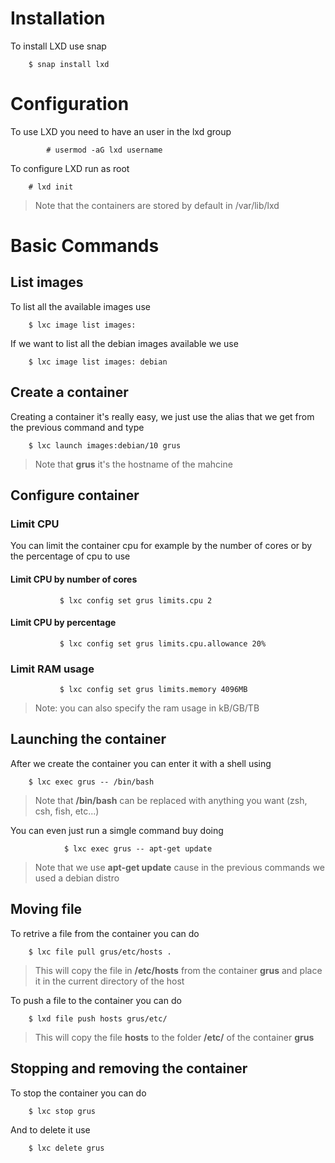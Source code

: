 # Installation
To install LXD use snap

		$ snap install lxd

# Configuration
To use LXD you need to have an user in the lxd group

        	# usermod -aG lxd username

To configure LXD run as root

		# lxd init

>Note that the containers are stored by default in /var/lib/lxd

# Basic Commands
## List images
To list all the available images use

		$ lxc image list images:

If we want to list all the debian images available we use

		$ lxc image list images: debian

## Create a container
Creating a container it's really easy, we just use the alias that we get from the previous command and type

		$ lxc launch images:debian/10 grus

>Note that **grus** it's the hostname of the mahcine

## Configure container

### Limit CPU
You can limit the container cpu for example by the number of cores or by the percentage of cpu to use

#### Limit CPU by number of cores
   
               $ lxc config set grus limits.cpu 2
     
#### Limit CPU by percentage

               $ lxc config set grus limits.cpu.allowance 20%


### Limit RAM usage

               $ lxc config set grus limits.memory 4096MB

>Note: you can also specify the ram usage in kB/GB/TB

## Launching the container
After we create the container you can enter it with a shell using

		$ lxc exec grus -- /bin/bash

>Note that **/bin/bash** can be replaced with anything you want (zsh, csh, fish, etc...)

You can even just run a simgle command buy doing

                $ lxc exec grus -- apt-get update

>Note that we use **apt-get update** cause in the previous commands we used a debian distro

## Moving file
To retrive a file from the container you can do

		$ lxc file pull grus/etc/hosts .

> This will copy the file in **/etc/hosts** from the container **grus** and place it in the current directory of the host

To push a file to the container you can do

		$ lxd file push hosts grus/etc/

> This will copy the file **hosts** to the folder **/etc/** of the container **grus**

## Stopping and removing the container
To stop the container you can do

		$ lxc stop grus

And to delete it use

		$ lxc delete grus


